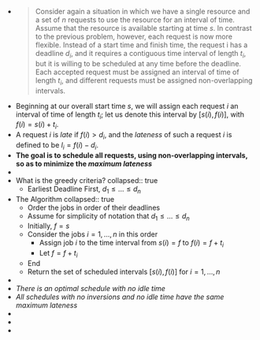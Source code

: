-
  > Consider again a situation in which we have a single resource and a set of $n$ requests to use the resource for an interval of time. Assume that the resource is available starting at time $s$. In contrast to the previous problem, however, each request is now more flexible. Instead of a start time and finish time, the request i has a deadline $d_i$, and it requires a contiguous time interval of length $t_i$, but it is willing to be scheduled at any time before the deadline. Each accepted request must be assigned an interval of time of length $t_i$, and different requests must be assigned non-overlapping intervals.
- Beginning at our overall start time $s$, we will assign each request $i$ an interval of time of length $t_i$; let us denote this interval by $[s(i), f(i)]$, with $f(i) = s(i) + t_i$.
- A request $i$ is _late_ if $f(i) > d_i$, and the _lateness_ of such a request $i$ is defined to be $l_i = f(i)-d_i$.
- **The goal is to schedule all requests, using non-overlapping intervals, so as to minimize the _maximum lateness_**
-
- What is the greedy criteria?
  collapsed:: true
	- Earliest Deadline First, $d_1 \le \dots \le d_n$
- The Algorithm
  collapsed:: true
	- Order the jobs in order of their deadlines
	- Assume for simplicity of notation that $d_1 \le \dots \le d_n$
	- Initially, $f = s$
	- Consider the jobs $i = 1, \dots, n$ in this order
		- Assign job $i$ to the time interval from $s(i) = f$ to $f(i) = f + t_i$
		- Let $f = f +t_i$
	- End
	- Return the set of scheduled intervals $[s(i), f(i)]$ for $i = 1, \dots, n$
-
- _There is an optimal schedule with no idle time_
- _All schedules with no inversions and no idle time have the same maximum lateness_
-
-
-